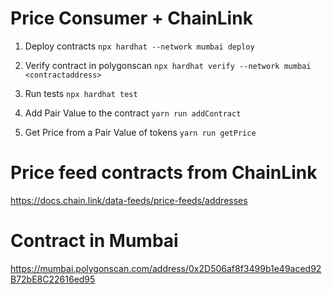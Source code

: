 # Price Consumer + ChainLink

1. Deploy contracts
   `npx hardhat --network mumbai deploy`

2. Verify contract in polygonscan
   `npx hardhat verify --network mumbai <contractaddress>`

3. Run tests
   `npx hardhat test`

4. Add Pair Value to the contract
   `yarn run addContract`

5. Get Price from a Pair Value of tokens
   `yarn run getPrice`

# Price feed contracts from ChainLink

https://docs.chain.link/data-feeds/price-feeds/addresses

# Contract in Mumbai

https://mumbai.polygonscan.com/address/0x2D506af8f3499b1e49aced92B72bE8C22616ed95
